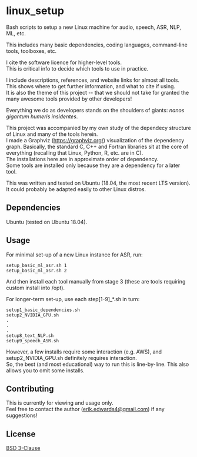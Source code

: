 # linux_setup

Bash scripts to setup a new Linux machine for audio, speech, ASR, NLP, ML, etc.

This includes many basic dependencies, coding languages, command-line tools, toolboxes, etc.

I cite the software licence for higher-level tools.  
This is critical info to decide which tools to use in practice.

I include descriptions, references, and website links for almost all tools.  
This shows where to get further information, and what to cite if using.  
It is also the theme of this project -- that we should not take for granted
the many awesome tools provided by other developers!

Everything we do as developers stands on the shoulders of giants:
*nanos gigantum humeris insidentes*.

This project was accompanied by my own study of the dependecy structure of Linux
and many of the tools herein.  
I made a Graphviz (https://graphviz.org/) visualization
of the dependency graph. Basically, the standard C, C++ and Fortran libraries
sit at the core of everything (recalling that Linux, Python, R, etc. are in C).  
The installations here are in approximate order of dependency.  
Some tools are installed only because they are a dependency for a later tool.

This was written and tested on Ubuntu (18.04, the most recent LTS version).  
It could probably be adapted easily to other Linux distros.


## Dependencies
Ubuntu (tested on Ubuntu 18.04).


## Usage
For minimal set-up of a new Linux instance for ASR, run:  
````
setup_basic_ml_asr.sh 1
setup_basic_ml_asr.sh 2
````
And then install each tool manually from stage 3 (these are tools requiring custom install into /opt).

For longer-term set-up, use each step[1-9]_*.sh in turn:  
````
setup1_basic_dependencies.sh
setup2_NVIDIA_GPU.sh
.
.
.
setup8_text_NLP.sh
setup9_speech_ASR.sh
````
However, a few installs require some interaction (e.g. AWS), and setup2_NVIDIA_GPU.sh definitely requires interaction.  
So, the best (and most educational) way to run this is line-by-line. This also allows you to omit some installs.


## Contributing
This is currently for viewing and usage only.  
Feel free to contact the author (erik.edwards4@gmail.com) if any suggestions!


## License
[BSD 3-Clause](https://choosealicense.com/licenses/bsd-3-clause/)

